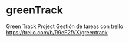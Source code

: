 # greenTrack
Green Track Project
Gestión de tareas con trello
https://trello.com/b/R9eF2fVX/greentrack
